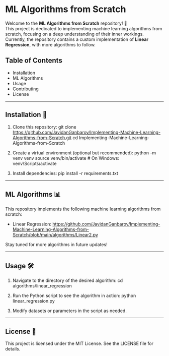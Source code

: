 # ML Algorithms from Scratch

Welcome to the **ML Algorithms from Scratch** repository! 🚀  
This project is dedicated to implementing machine learning algorithms from scratch, focusing on a deep understanding of their inner workings.  
Currently, the repository contains a custom implementation of **Linear Regression**, with more algorithms to follow.

## Table of Contents
- Installation
- ML Algorithms
- Usage
- Contributing
- License

---

## Installation 🔧

1. Clone this repository:
   git clone https://github.com/JavidanGanbarov/Implementing-Machine-Learning-Algorithms-from-Scratch.git
   cd Implementing-Machine-Learning-Algorithms-from-Scratch

2. Create a virtual environment (optional but recommended):
   python -m venv venv
   source venv/bin/activate  # On Windows: venv\Scripts\activate

3. Install dependencies:
   pip install -r requirements.txt

---

## ML Algorithms 📊

This repository implements the following machine learning algorithms from scratch:

- Linear Regression: https://github.com/JavidanGanbarov/Implementing-Machine-Learning-Algorithms-from-Scratch/blob/main/algorithms/Linear2.py

Stay tuned for more algorithms in future updates!

---

## Usage 🛠️

1. Navigate to the directory of the desired algorithm:
   cd algorithms/linear_regression

2. Run the Python script to see the algorithm in action:
   python linear_regression.py

3. Modify datasets or parameters in the script as needed.

---


## License 📄

This project is licensed under the MIT License. See the LICENSE file for details.
